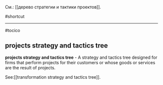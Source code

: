 См.: [[дерево стратегии и тактики проектов]].

#shortcut




<hr/>

#tocico

## projects strategy and tactics tree

<b>projects strategy and tactics tree</b> - A strategy and tactics tree designed for firms that perform projects for their customers or whose goods or services are the result of projects.





See:[[transformation strategy and tactics tree]].
